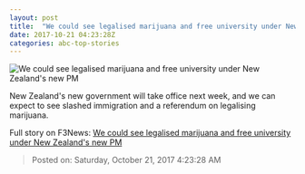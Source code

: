 ```yaml
---
layout: post
title:  "We could see legalised marijuana and free university under New Zealand's new PM"
date: 2017-10-21 04:23:28Z
categories: abc-top-stories
---
```


![We could see legalised marijuana and free university under New Zealand's new PM](http://www.abc.net.au/news/image/8978186-1x1-700x700.jpg)

New Zealand's new government will take office next week, and we can expect to see slashed immigration and a referendum on legalising marijuana.


Full story on F3News: [We could see legalised marijuana and free university under New Zealand's new PM](http://www.f3nws.com/n/APmYyF)

> Posted on: Saturday, October 21, 2017 4:23:28 AM
